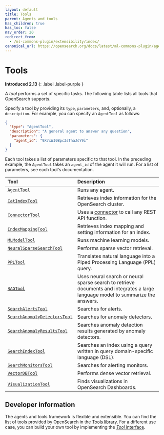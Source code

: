 ```yaml
---
layout: default
title: Tools
parent: Agents and tools
has_children: true
has_toc: false
nav_order: 20
redirect_from: 
  - /ml-commons-plugin/extensibility/index/
canonical_url: https://opensearch.org/docs/latest/ml-commons-plugin/agents-tools/tools/index/
---
```


# Tools
**Introduced 2.13**
{: .label .label-purple }

A _tool_ performs a set of specific tasks. The following table lists all tools that OpenSearch supports.

Specify a tool by providing its `type`, `parameters`, and, optionally, a `description`. For example, you can specify an `AgentTool` as follows:

```json
{
  "type": "AgentTool",
  "description": "A general agent to answer any question",
  "parameters": {
    "agent_id": "9X7xWI0Bpc3sThaJdY9i"
  }
}
```

Each tool takes a list of parameters specific to that tool. In the preceding example, the `AgentTool` takes an `agent_id` of the agent it will run. For a list of parameters, see each tool's documentation.

|Tool	| Description	|
|:---	|:---	|
|[`AgentTool`]({{site.url}}{{site.baseurl}}/ml-commons-plugin/agents-tools/tools/agent-tool/)	|Runs any agent. |
|[`CatIndexTool`]({{site.url}}{{site.baseurl}}/ml-commons-plugin/agents-tools/tools/cat-index-tool/)	|Retrieves index information for the OpenSearch cluster. |
|[`ConnectorTool`]({{site.url}}{{site.baseurl}}/ml-commons-plugin/agents-tools/tools/connector-tool/)	| Uses a [connector]({{site.url}}{{site.baseurl}}/ml-commons-plugin/remote-models/connectors/) to call any REST API function. |
|[`IndexMappingTool`]({{site.url}}{{site.baseurl}}/ml-commons-plugin/agents-tools/tools/index-mapping-tool/)	|Retrieves index mapping and setting information for an index. |
|[`MLModelTool`]({{site.url}}{{site.baseurl}}/ml-commons-plugin/agents-tools/tools/ml-model-tool/)	|Runs machine learning models.	|
|[`NeuralSparseSearchTool`]({{site.url}}{{site.baseurl}}/ml-commons-plugin/agents-tools/tools/neural-sparse-tool/)	| Performs sparse vector retrieval. |
|[`PPLTool`]({{site.url}}{{site.baseurl}}/ml-commons-plugin/agents-tools/tools/ppl-tool/)	|Translates natural language into a Piped Processing Language (PPL) query.	|
|[`RAGTool`]({{site.url}}{{site.baseurl}}/ml-commons-plugin/agents-tools/tools/rag-tool/)	|Uses neural search or neural sparse search to retrieve documents and integrates a large language model to summarize the answers. |
|[`SearchAlertsTool`]({{site.url}}{{site.baseurl}}/ml-commons-plugin/agents-tools/tools/search-alerts-tool/)	|Searches for alerts.	|
|[`SearchAnomalyDetectorsTool`]({{site.url}}{{site.baseurl}}/ml-commons-plugin/agents-tools/tools/search-anomaly-detectors/)	| Searches for anomaly detectors.	|
|[`SearchAnomalyResultsTool`]({{site.url}}{{site.baseurl}}/ml-commons-plugin/agents-tools/tools/search-anomaly-results/)	| Searches anomaly detection results generated by anomaly detectors.	|
|[`SearchIndexTool`]({{site.url}}{{site.baseurl}}/ml-commons-plugin/agents-tools/tools/search-index-tool/)	|Searches an index using a query written in query domain-specific language (DSL). |
|[`SearchMonitorsTool`]({{site.url}}{{site.baseurl}}/ml-commons-plugin/agents-tools/tools/search-monitors-tool/)	| Searches for alerting monitors.	|
|[`VectorDBTool`]({{site.url}}{{site.baseurl}}/ml-commons-plugin/agents-tools/tools/vector-db-tool/)	|Performs dense vector retrieval.	|
|[`VisualizationTool`]({{site.url}}{{site.baseurl}}/ml-commons-plugin/agents-tools/tools/visualization-tool/)	|Finds visualizations in OpenSearch Dashboards.	|

## Developer information

The agents and tools framework is flexible and extensible. You can find the list of tools provided by OpenSearch in the [Tools library](https://github.com/opensearch-project/skills/tree/main/src/main/java/org/opensearch/agent/tools). For a different use case, you can build your own tool by implementing the [_Tool_ interface](https://github.com/opensearch-project/ml-commons/blob/2.x/spi/src/main/java/org/opensearch/ml/common/spi/tools/Tool.java).